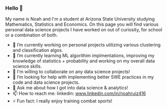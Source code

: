 ### Hello 👋

My name is Noah and I'm a student at Arizona State University studying Mathematics, Statistics and Economics. On this page you will find various personal data science projects I have worked on out of curiosity, for school or a combination of both.

- 🔭 I’m currently working on personal projects utilizing various clustering and classification algos.
- 🌱 I’m currently learning ML algorithim implmentations, improving my knowledge of statistics + probability and working on my overall data science skills.
- 👯 I'm willing to collaborate on any data science projects!
- 🤔 I’m looking for help with implementing better SWE practices in my code and data science projects.
- 💬 Ask me about how I got into data science & analytics!
- 📫 How to reach me: linkedin: www.linkedin.com/in/noahruiz416
- ⚡ Fun fact: I really enjoy training combat sports!

